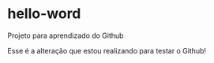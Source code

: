 # hello-word
Projeto para aprendizado do Github

Esse é a alteração que estou realizando para testar o Github!
